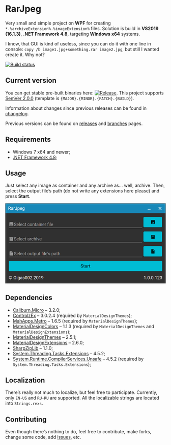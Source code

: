 # RarJpeg

Very small and simple project on **WPF** for creating `*.%archiveExtension%.%imageExtension%` files. Solution is build in **VS2019 (16.1.3)**, **.NET Framework 4.8**, targeting **Windows x64** systems.

I know, that GUI is kind of useless, since you can do it with one line in console: `copy /b image1.jpg+something.rar image2.jpg`, but still I wanted create it. Why not?

[![Build status](https://ci.appveyor.com/api/projects/status/7wvh1l5kv3bi9iae?svg=true)](https://ci.appveyor.com/project/Gigas002/rarjpeg)

## Current version

You can get stable pre-built binaries here: [![Release](https://img.shields.io/github/release/Gigas002/RarJpeg.svg)](https://github.com/Gigas002/RarJpeg/releases/latest). This project supports [SemVer 2.0.0](https://semver.org/) (template is `{MAJOR}.{MINOR}.{PATCH}.{BUILD}`). 

Information about changes since previous releases can be found in [changelog](https://github.com/Gigas002/RarJpeg/blob/master/CHANGELOG.md).

Previous versions can be found on [releases](https://github.com/Gigas002/RarJpeg/releases) and [branches](https://github.com/Gigas002/RarJpeg/branches) pages.

## Requirements

- Windows 7 x64 and newer;
- [.NET Framework 4.8](<https://dotnet.microsoft.com/download/dotnet-framework/net48>);

## Usage

Just select any image as container and any archive as… well, archive. Then, select the output file’s path (do not write any extensions here please) and press **Start**.

![](Screenshots/MainPage.png)

## Dependencies

- [Caliburn.Micro](<https://www.nuget.org/packages/Caliburn.Micro>) – 3.2.0;
- [ControlzEx](<https://www.nuget.org/packages/ControlzEx>) – 3.0.2.4 (required by `MaterialDesignThemes`);
- [MahApps.Metro](<https://www.nuget.org/packages/MahApps.Metro>) – 1.6.5 (required by `MaterialDesignThemes`);
- [MaterialDesignColors](<https://www.nuget.org/packages/MaterialDesignColors>) – 1.1.3 (required by `MaterialDesignThemes` and `MaterialDesignExtensions`);
- [MaterialDesignThemes](<https://www.nuget.org/packages/MaterialDesignThemes>) – 2.5.1;
- [MaterialDesignExtensions](<https://www.nuget.org/packages/MaterialDesignExtensions/>) – 2.6.0;
- [SharpZipLib](<https://www.nuget.org/packages/SharpZipLib/>) – 1.1.0;
- [System.Threading.Tasks.Extensions](<https://www.nuget.org/packages/System.Threading.Tasks.Extensions>) – 4.5.2;
- [System.Runtime.CompilerServices.Unsafe](<https://www.nuget.org/packages/System.Runtime.CompilerServices.Unsafe>) – 4.5.2 (required by `System.Threading.Tasks.Extensions`);

## Localization

There’s really not much to localize, but feel free to participate. Currently, only `EN-US` and `RU-RU` are supported. All the localizable strings are located into `Strings.rexs`.

## Contributing

Even though there’s nothing to do, feel free to contribute, make forks, change some code, add [issues](https://github.com/Gigas002/RarJpeg/issues), etc.
